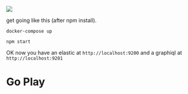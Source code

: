 ![](https://www.elastic.co/assets/blt244a845f141977c3/elastic-logo.svg)

get going like this (after npm install).

```
docker-compose up
```

```
npm start
```

OK now you have an elastic at `http://localhost:9200` and a graphiql at `http://localhost:9201`

# Go Play